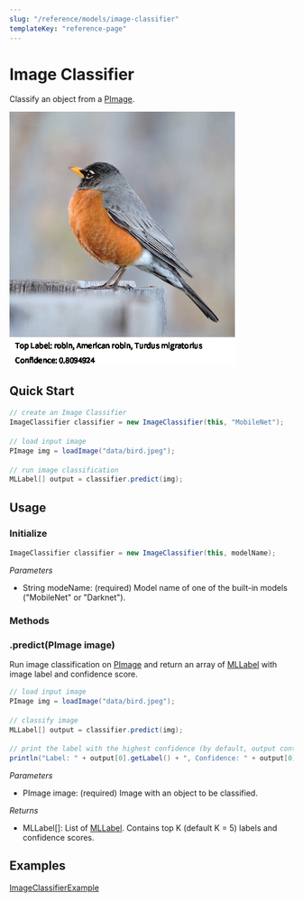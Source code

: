 ```yaml
---
slug: "/reference/models/image-classifier"
templateKey: "reference-page"
---
```


# Image Classifier
Classify an object from a [PImage](https://processing.org/reference/PImage.html).

![alt text](./../../images/image_classifier_demo.png)

## Quick Start
```java
// create an Image Classifier
ImageClassifier classifier = new ImageClassifier(this, "MobileNet");

// load input image
PImage img = loadImage("data/bird.jpeg");

// run image classification
MLLabel[] output = classifier.predict(img);
```

## Usage
### Initialize
```java
ImageClassifier classifier = new ImageClassifier(this, modelName);
```
*Parameters*
- String modeName: (required) Model name of one of the built-in models ("MobileNet" or "Darknet").

### Methods
### .predict(PImage image)

Run image classification on [PImage](https://processing.org/reference/PImage.html) and return an array of [MLLabel](../objects/ml-label) with image label and confidence score.
```java
// load input image
PImage img = loadImage("data/bird.jpeg");

// classify image
MLLabel[] output = classifier.predict(img);

// print the label with the highest confidence (by default, output contains top 5 labels with the highest confidence scores)
println("Label: " + output[0].getLabel() + ", Confidence: " + output[0].getConfidence());
```

*Parameters*
- PImage image: (required) Image with an object to be classified.

*Returns*
- MLLabel[]: List of [MLLabel](../objects/ml-label). Contains top K (default K = 5) labels and confidence scores.

## Examples
[ImageClassifierExample](https://github.com/jjeongin/ml4processing/tree/master/examples/ImageClassifierExample)
